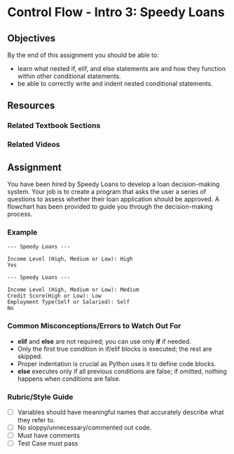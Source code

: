 # Control Flow - Intro 3: Speedy Loans

## Objectives

By the end of this assignment you should be able to: 

- learn what nested if, elif, and else statements are and how they function within other conditional statements.
- be able to correctly write and indent nested conditional statements.

## Resources

### Related Textbook Sections

### Related Videos

## Assignment

You have been hired by Speedy Loans to develop a loan decision-making system. Your job is to create a program that asks
the user a series of questions to assess whether their loan application should be approved. A flowchart has been provided
to guide you through the decision-making process.

### Example

```console
--- Speedy Loans ---

Income Level (High, Medium or Low): High
Yes
```

```console
--- Speedy Loans ---

Income Level (High, Medium or Low): Medium
Credit Score(High or Low): Low
Employment Type(Self or Salaried): Self
No
```

### Common Misconceptions/Errors to Watch Out For

- **elif** and **else** are not required; you can use only **if** if needed.
- Only the first true condition in if/elif blocks is executed; the rest are skipped.
- Proper indentation is crucial as Python uses it to define code blocks.
- **else** executes only if all previous conditions are false; if omitted, nothing happens when conditions are false.

### Rubric/Style Guide

- [ ] Variables should have meaningful names that accurately describe what they refer to.
- [ ] No sloppy/unnecessary/commented out code.
- [ ] Must have comments
- [ ] Test Case must pass
